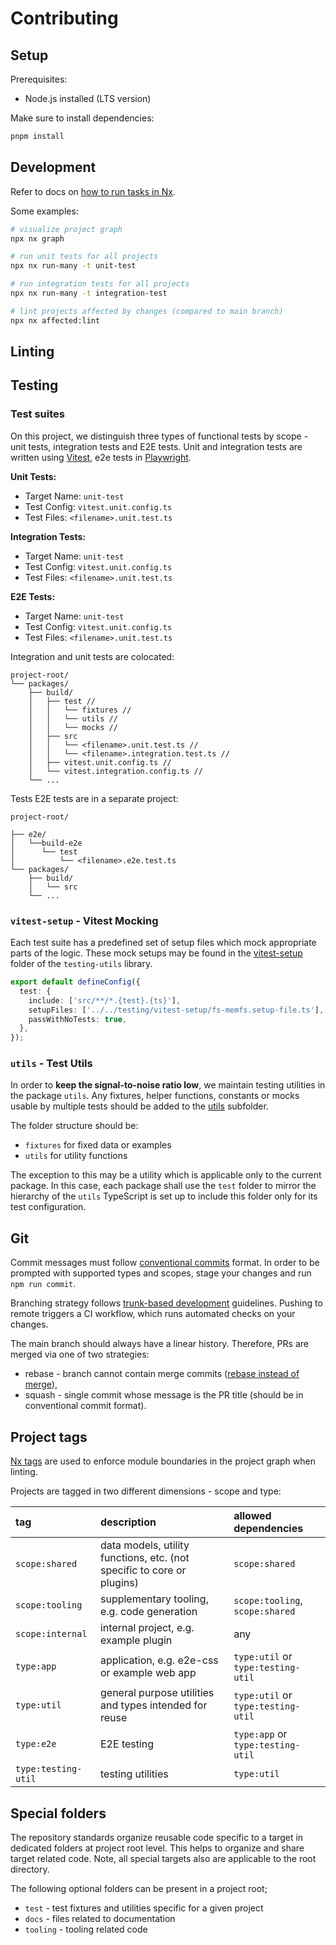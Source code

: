 # Contributing

## Setup

Prerequisites:

- Node.js installed (LTS version)

Make sure to install dependencies:

```sh
pnpm install
```

## Development

Refer to docs on [how to run tasks in Nx](https://nx.dev/core-features/run-tasks).

Some examples:

```sh
# visualize project graph
npx nx graph

# run unit tests for all projects
npx nx run-many -t unit-test

# run integration tests for all projects
npx nx run-many -t integration-test

# lint projects affected by changes (compared to main branch)
npx nx affected:lint
```
## Linting


## Testing

### Test suites

On this project, we distinguish three types of functional tests by scope - unit tests, integration tests and E2E tests.
Unit and integration tests are written using [Vitest](https://vitest.dev/), e2e tests in [Playwright](https://playwright.dev/).

**Unit Tests:**

- Target Name: `unit-test`
- Test Config: `vitest.unit.config.ts`
- Test Files: `<filename>.unit.test.ts`

**Integration Tests:**

- Target Name: `unit-test`
- Test Config: `vitest.unit.config.ts`
- Test Files: `<filename>.unit.test.ts`

**E2E Tests:**

- Target Name: `unit-test`
- Test Config: `vitest.unit.config.ts`
- Test Files: `<filename>.unit.test.ts`

Integration and unit tests are colocated:

```shell
project-root/
└── packages/
    ├── build/
    │   ├── test //
    │   │   └── fixtures //
    │   │   └── utils //
    │   │   └── mocks //
    │   ├── src
    │   │   └── <filename>.unit.test.ts //
    │   │   └── <filename>.integration.test.ts //
    │   ├── vitest.unit.config.ts //
    │   └── vitest.integration.config.ts //
    └── ...
```

Tests E2E tests are in a separate project:

```shell
project-root/

├── e2e/
│   └──build-e2e
│      └── test
│          └── <filename>.e2e.test.ts
└── packages/
    ├── build/
    │   └── src
    └── ...
```

### `vitest-setup` - Vitest Mocking

Each test suite has a predefined set of setup files which mock appropriate parts of the logic.
These mock setups may be found in the [vitest-setup](./testing/vitest-setup) folder of the `testing-utils` library.

```ts
export default defineConfig({
  test: {
    include: ['src/**/*.{test}.{ts}'],
    setupFiles: ['../../testing/vitest-setup/fs-memfs.setup-file.ts'],
    passWithNoTests: true,
  },
});
```

### `utils` - Test Utils

In order to **keep the signal-to-noise ratio low**, we maintain testing utilities in the package `utils`.
Any fixtures, helper functions, constants or mocks usable by multiple tests should be added to the [utils](./testing/utils) subfolder.

The folder structure should be:

- `fixtures` for fixed data or examples
- `utils` for utility functions

The exception to this may be a utility which is applicable only to the current package.
In this case, each package shall use the `test` folder to mirror the hierarchy of the `utils`
TypeScript is set up to include this folder only for its test configuration.

## Git

Commit messages must follow [conventional commits](https://conventionalcommits.org/) format.
In order to be prompted with supported types and scopes, stage your changes and run `npm run commit`.

Branching strategy follows [trunk-based development](https://www.atlassian.com/continuous-delivery/continuous-integration/trunk-based-development) guidelines.
Pushing to remote triggers a CI workflow, which runs automated checks on your changes.

The main branch should always have a linear history.
Therefore, PRs are merged via one of two strategies:

- rebase - branch cannot contain merge commits ([rebase instead of merge](https://www.atlassian.com/git/tutorials/merging-vs-rebasing)),
- squash - single commit whose message is the PR title (should be in conventional commit format).

## Project tags

[Nx tags](https://nx.dev/core-features/enforce-module-boundaries) are used to enforce module boundaries in the project graph when linting.

Projects are tagged in two different dimensions - scope and type:

| tag                 | description                                                            | allowed dependencies               |
| :------------------ | :--------------------------------------------------------------------- | :--------------------------------- |
| `scope:shared`      | data models, utility functions, etc. (not specific to core or plugins) | `scope:shared`                     |
| `scope:tooling`     | supplementary tooling, e.g. code generation                            | `scope:tooling`, `scope:shared`    |
| `scope:internal`    | internal project, e.g. example plugin                                  | any                                |
| `type:app`          | application, e.g. e2e-css or example web app                           | `type:util` or `type:testing-util` |
| `type:util`         | general purpose utilities and types intended for reuse                 | `type:util` or `type:testing-util` |
| `type:e2e`          | E2E testing                                                            | `type:app` or `type:testing-util`  |
| `type:testing-util` | testing utilities                                                      | `type:util`                        |

## Special folders

The repository standards organize reusable code specific to a target in dedicated folders at project root level.
This helps to organize and share target related code. Note, all special targets also are applicable to the root directory.

The following optional folders can be present in a project root;

- `test` - test fixtures and utilities specific for a given project
- `docs` - files related to documentation
- `tooling` - tooling related code
